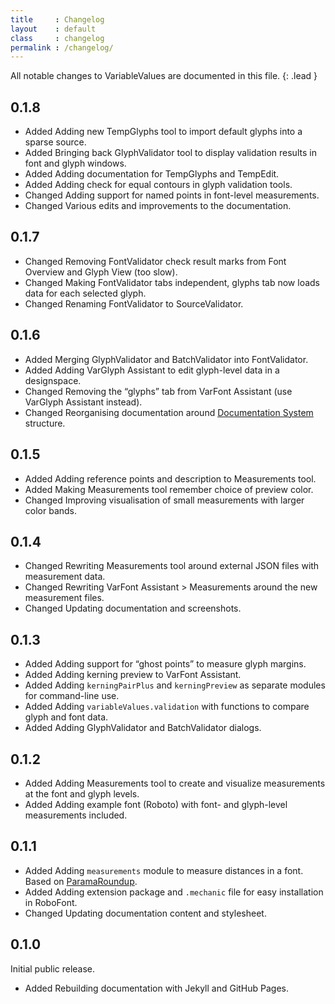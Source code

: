 ```yaml
---
title     : Changelog
layout    : default
class     : changelog
permalink : /changelog/
---
```


All notable changes to VariableValues are documented in this file.
{: .lead }

<!--

The format is based on [Keep a Changelog](https://keepachangelog.com/en/1.0.0/).
VariableValues adheres to [Semantic Versioning](https://semver.org/spec/v2.0.0.html).

semantic versioning: MAJOR.MINOR.PATCH
see http://keepachangelog.com/

| MAJOR | incompatible API changes                           |
| MINOR | new functionality in a backwards compatible manner |
| PATCH | backwards compatible bug fixes                     |

additional labels for pre-release and build 
as extensions to the MAJOR.MINOR.PATCH format

types of changes:

- `Added` for new features.
- `Changed` for changes in existing functionality.
- `Deprecated` for soon-to-be removed features.
- `Removed` for now removed features.
- `Fixed` for any bug fixes.
- `Security` in case of vulnerabilities.

-->

0.1.8
-----

- <span class='badge'>Added</span> Adding new TempGlyphs tool to import default glyphs into a sparse source.
- <span class='badge'>Added</span> Bringing back GlyphValidator tool to display validation results in font and glyph windows.
- <span class='badge'>Added</span> Adding documentation for TempGlyphs and TempEdit.
- <span class='badge'>Added</span> Adding check for equal contours in glyph validation tools.
- <span class='badge'>Changed</span> Adding support for named points in font-level measurements.
- <span class='badge'>Changed</span> Various edits and improvements to the documentation.


0.1.7
-----

- <span class='badge'>Changed</span> Removing FontValidator check result marks from Font Overview and Glyph View (too slow).
- <span class='badge'>Changed</span> Making FontValidator tabs independent, glyphs tab now loads data for each selected glyph.
- <span class='badge'>Changed</span> Renaming FontValidator to SourceValidator.


0.1.6
-----

- <span class='badge'>Added</span> Merging GlyphValidator and BatchValidator into FontValidator.
- <span class='badge'>Added</span> Adding VarGlyph Assistant to edit glyph-level data in a designspace.
- <span class='badge'>Changed</span> Removing the “glyphs” tab from VarFont Assistant (use VarGlyph Assistant instead).
- <span class='badge'>Changed</span> Reorganising documentation around [Documentation System] structure.

[Documentation System]: http://documentation.divio.com/


0.1.5
-----

- <span class='badge'>Added</span> Adding reference points and description to Measurements tool.
- <span class='badge'>Added</span> Making Measurements tool remember choice of preview color.
- <span class='badge'>Changed</span> Improving visualisation of small measurements with larger color bands.


0.1.4
-----

- <span class='badge'>Changed</span> Rewriting Measurements tool around external JSON files with measurement data.
- <span class='badge'>Changed</span> Rewriting VarFont Assistant > Measurements around the new measurement files.
- <span class='badge'>Changed</span> Updating documentation and screenshots.


0.1.3
-----

- <span class='badge'>Added</span> Adding support for “ghost points” to measure glyph margins.
- <span class='badge'>Added</span> Adding kerning preview to VarFont Assistant.
- <span class='badge'>Added</span> Adding `kerningPairPlus` and `kerningPreview` as separate modules for command-line use.
- <span class='badge'>Added</span> Adding `variableValues.validation` with functions to compare glyph and font data.
- <span class='badge'>Added</span> Adding GlyphValidator and BatchValidator dialogs.


0.1.2
-----

- <span class='badge'>Added</span> Adding Measurements tool to create and visualize measurements at the font and glyph levels.
- <span class='badge'>Added</span> Adding example font (Roboto) with font- and glyph-level measurements included.


0.1.1
-----

- <span class='badge'>Added</span> Adding `measurements` module to measure distances in a font. Based on [ParamaRoundup].
- <span class='badge'>Added</span> Adding extension package and `.mechanic` file for easy installation in RoboFont.
- <span class='badge'>Changed</span> Updating documentation content and stylesheet.

[ParamaRoundup]: http://github.com/FontBureau/Parama-roundup


0.1.0
-----

Initial public release.

- <span class='badge'>Added</span> Rebuilding documentation with Jekyll and GitHub Pages.
